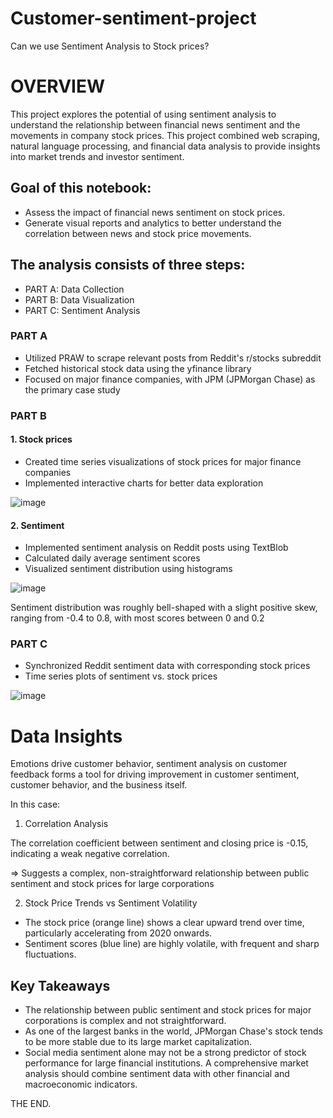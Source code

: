 # Customer-sentiment-project
Can we use Sentiment Analysis to Stock prices? 

# OVERVIEW

This project explores the potential of using sentiment analysis to understand the relationship between financial news sentiment and the movements in company stock prices. This project combined web scraping, natural language processing, and financial data analysis to provide insights into market trends and investor sentiment.

## Goal of this notebook: 
* Assess the impact of financial news sentiment on stock prices.
* Generate visual reports and analytics to better understand the correlation between news and stock price movements.

## The analysis consists of three steps:
* PART A: Data Collection
* PART B: Data Visualization
* PART C: Sentiment Analysis

### PART A
* Utilized PRAW to scrape relevant posts from Reddit's r/stocks subreddit
* Fetched historical stock data using the yfinance library
* Focused on major finance companies, with JPM (JPMorgan Chase) as the primary case study

### PART B
#### 1. Stock prices
* Created time series visualizations of stock prices for major finance companies
* Implemented interactive charts for better data exploration
  
![image](https://github.com/user-attachments/assets/c7754bf1-6ecf-40a9-8d9d-612260b2ff05)

#### 2. Sentiment
* Implemented sentiment analysis on Reddit posts using TextBlob
* Calculated daily average sentiment scores
* Visualized sentiment distribution using histograms
  
![image](https://github.com/user-attachments/assets/528467ed-018c-4fd2-a316-61ff3d7da2da)

Sentiment distribution was roughly bell-shaped with a slight positive skew, ranging from -0.4 to 0.8, with most scores between 0 and 0.2

### PART C 
* Synchronized Reddit sentiment data with corresponding stock prices
* Time series plots of sentiment vs. stock prices

![image](https://github.com/user-attachments/assets/228d080e-aafd-48e5-8be7-f7756673fb3f)

# Data Insights

Emotions drive customer behavior, sentiment analysis on customer feedback forms a tool for driving improvement in customer sentiment, customer behavior, and the business itself.

In this case:
1. Correlation Analysis

The correlation coefficient between sentiment and closing price is -0.15, indicating a weak negative correlation.

=> Suggests a complex, non-straightforward relationship between public sentiment and stock prices for large corporations

2. Stock Price Trends vs Sentiment Volatility
* The stock price (orange line) shows a clear upward trend over time, particularly accelerating from 2020 onwards.
* Sentiment scores (blue line) are highly volatile, with frequent and sharp fluctuations.

## Key Takeaways
* The relationship between public sentiment and stock prices for major corporations is complex and not straightforward.
* As one of the largest banks in the world, JPMorgan Chase's stock tends to be more stable due to its large market capitalization.
* Social media sentiment alone may not be a strong predictor of stock performance for large financial institutions. A comprehensive market analysis should combine sentiment data with other financial and macroeconomic indicators.

THE END.









  
